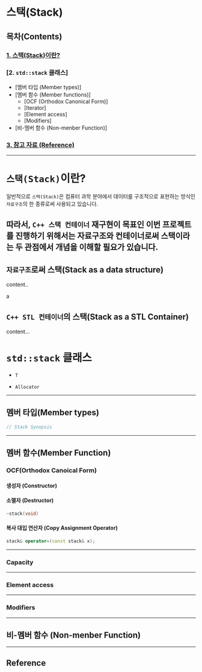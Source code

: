 # 스택(Stack)

## 목차(Contents)

### [1. 스택(Stack)이란?](#1-스택stack이란)
### [2. `std::stack` 클래스]
+ [멤버 타입 (Member types)]
+ [멤버 함수 (Member functions)]
  + [OCF (Orthodox Canonical Form)]
  + [Iterator]
  + [Element access]
  + [Modifiers]
+ [비-멤버 함수 (Non-menber Function)]
### [3. 참고 자료 (Reference)](#reference)
---
# `스택(Stack)`이란?

일반적으로 `스택(Stack)`은 컴퓨터 과학 분야에서 데이터를 구조적으로 표현하는 방식인 `자료구조`의 한 종류로써 사용되고 있습니다.

따라서, `C++ 스택 컨테이너` 재구현이 목표인 이번 프로젝트를 진행하기 위해서는 자료구조와 컨테이너로써 스택이라는 두 관점에서 개념을 이해할 필요가 있습니다.
---
## `자료구조`로써 스택(Stack as a data structure)
content..

a
## `C++ STL 컨테이너`의 스택(Stack as a STL Container)
content...

# `std::stack` 클래스


+ `T`

+ `Allocator`

---
## 멤버 타입(Member types)

```c++
// Stack Synopsis


```


---
## 멤버 함수(Member Function)

### OCF(Orthodox Canoical Form)

#### 생성자 (Constructor)

#### 소멸자 (Destructor)
  
```c++
~stack(void)
```

#### 복사 대입 연산자 (Copy Assignment Operator)

```c++
stack& operator=(const stack& x);
```
---
### Capacity

---
### Element access


---
### Modifiers
---
## 비-멤버 함수 (Non-menber Function)
---
## Reference

